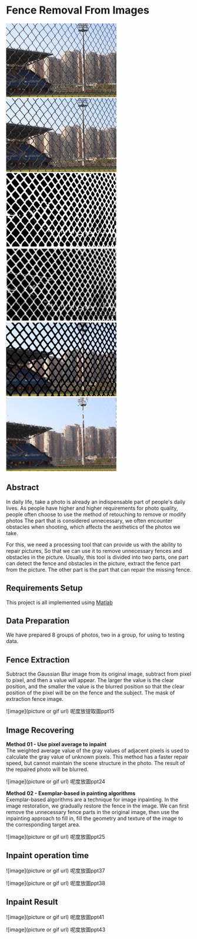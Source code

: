 # Fence Removal From Images
<img width="300" height="200" src="https://github.com/fypiatbrian/GroupPfyp/blob/master/demo_result/demo_object.jpg"/><img width="300" height="200" src="https://github.com/fypiatbrian/GroupPfyp/blob/master/demo_result/demo_fence.jpg"/>
<img width="300" height="200" src="https://github.com/fypiatbrian/GroupPfyp/blob/master/demo_result/demo_result02.png"/><img width="300" height="200" src="https://github.com/fypiatbrian/GroupPfyp/blob/master/demo_result/demo_result04.png"/>
<img width="300" height="200" src="https://github.com/fypiatbrian/GroupPfyp/blob/master/demo_result/demo_result05.png"/><img width="300" height="200" src="https://github.com/fypiatbrian/GroupPfyp/blob/master/demo_result/demo_result06.png"/>

## Abstract


In daily life, take a photo is already an indispensable part of people's daily lives. As people have higher and higher requirements for photo quality, people often choose to use the method of retouching to remove or modify photos The part that is considered unnecessary, we often encounter obstacles when shooting, which affects the aesthetics of the photos we take. 

For this, we need a processing tool that can provide us with the ability to repair pictures, So that we can use it to remove unnecessary fences and obstacles in the picture. Usually, this tool is divided into two parts, one part can detect the fence and obstacles in the picture, extract the fence part from the picture. The other part is the part that can repair the missing fence.

## Requirements Setup

This project is all implemented using [Matlab](https://www.mathworks.com/products/matlab.html)

## Data Preparation

We have prepared 8 groups of photos, two in a group, for using to testing data.

## Fence Extraction

Subtract the Gaussian Blur image from its original image, subtract from pixel to pixel, and then a value will appear. The larger the value is the clear position, and the smaller the value is the blurred position so that the clear position of the pixel will be on the fence and the subject.
The mask of extraction fence image.

![image](picture or gif url)
呢度放提取圖ppt15

##  Image Recovering

**Method 01 - Use pixel average to inpaint**  
The weighted average value of the gray values of adjacent pixels is used to calculate the gray value of unknown pixels. This method has a faster repair speed, but cannot maintain the scene structure in the photo. The result of the repaired photo will be blurred.

![image](picture or gif url)
呢度放圖ppt24


**Method 02 - Exemplar-based in painting algorithms**  
Exemplar-based algorithms are a technique for image inpainting. In the image restoration, we gradually restore the fence in the image. We can first remove the unnecessary fence parts in the original image, then use the inpainting approach to fill in, fill the geometry and texture of the image to the corresponding target area.

![image](picture or gif url)
呢度放圖ppt25

## Inpaint operation time

![image](picture or gif url)
呢度放圖ppt37

![image](picture or gif url)
呢度放圖ppt38

## Inpaint Result

![image](picture or gif url)
呢度放圖ppt41

![image](picture or gif url)
呢度放圖ppt43
